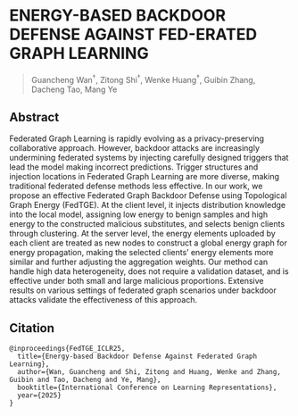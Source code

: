 # ENERGY-BASED BACKDOOR DEFENSE AGAINST FED-ERATED GRAPH LEARNING

> Guancheng Wan$^{\dagger}$, Zitong Shi$^{\dagger}$, Wenke Huang$^{\dagger}$, Guibin Zhang, Dacheng Tao, Mang Ye


## Abstract

Federated Graph Learning is rapidly evolving as a privacy-preserving collaborative approach. However, backdoor attacks are increasingly undermining federated systems by injecting carefully designed triggers that lead the model making incorrect predictions. Trigger structures and injection locations in Federated Graph Learning are more diverse, making traditional federated defense methods less effective. In our work, we propose an effective Federated Graph Backdoor Defense using Topological Graph Energy (FedTGE). At the client level, it injects distribution knowledge into the local model, assigning low energy to benign samples and high energy to the constructed malicious substitutes, and selects benign clients through clustering. At the server level, the energy elements uploaded by each client are treated as new nodes to construct a global energy graph for energy propagation, making the selected clients’ energy elements more similar and further adjusting the aggregation weights. Our method can handle high data heterogeneity, does not require a validation dataset, and is effective under both small and large malicious proportions. Extensive results on various settings of federated graph scenarios under backdoor attacks validate the effectiveness of this approach. 


## Citation
```
@inproceedings{FedTGE_ICLR25,
  title={Energy-based Backdoor Defense Against Federated Graph Learning},
  author={Wan, Guancheng and Shi, Zitong and Huang, Wenke and Zhang, Guibin and Tao, Dacheng and Ye, Mang},
  booktitle={International Conference on Learning Representations},
  year={2025}
}
```

